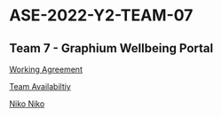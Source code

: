# ASE-2022-Y2-TEAM-07

## Team 7 - Graphium Wellbeing Portal

[Working Agreement](https://git.cardiff.ac.uk/c21048229/ase-2022-y2-team-07/-/wikis/Working-Agreement)

[Team Availabiltiy](https://git.cardiff.ac.uk/c21048229/ase-2022-y2-team-07/-/wikis/Team-Availability)

[Niko Niko](https://git.cardiff.ac.uk/c21048229/ase-2022-y2-team-07/-/wikis/Niko-Niko-Calendar)

